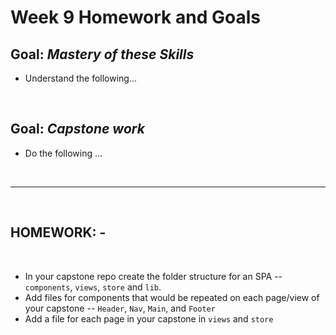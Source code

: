 # Week 9 Homework and Goals

## Goal: _Mastery of these Skills_

- Understand the following...

<br>

## Goal: _Capstone work_

- Do the following ...

<br>

---

<br>

## HOMEWORK: -

<br>

- In your capstone repo create the folder structure for an SPA -- `components`, `views`, `store` and `lib`.
- Add files for components that would be repeated on each page/view of your capstone -- `Header`, `Nav`, `Main`, and `Footer`
- Add a file for each page in your capstone in `views` and `store`
